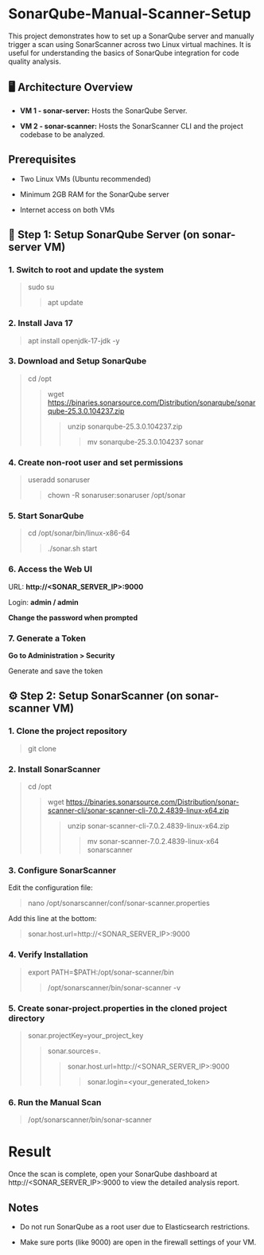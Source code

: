 # SonarQube-Manual-Scanner-Setup

This project demonstrates how to set up a SonarQube server and manually trigger a scan using SonarScanner across two Linux virtual machines. It is useful for understanding the basics of SonarQube integration for code quality analysis.

## 🖥️ Architecture Overview

- **VM 1 - sonar-server:** Hosts the SonarQube Server.

- **VM 2 - sonar-scanner:** Hosts the SonarScanner CLI and the project codebase to be analyzed.

## Prerequisites

- Two Linux VMs (Ubuntu recommended)

- Minimum 2GB RAM for the SonarQube server

- Internet access on both VMs

## 🔧 Step 1: Setup SonarQube Server (on sonar-server VM)

### 1. Switch to root and update the system

> sudo su
>> apt update

### 2. Install Java 17

> apt install openjdk-17-jdk -y

### 3. Download and Setup SonarQube

 > cd /opt
 >> wget https://binaries.sonarsource.com/Distribution/sonarqube/sonarqube-25.3.0.104237.zip
 >>> unzip sonarqube-25.3.0.104237.zip
 >>>> mv sonarqube-25.3.0.104237 sonar

### 4. Create non-root user and set permissions

> useradd sonaruser
>> chown -R sonaruser:sonaruser /opt/sonar

### 5. Start SonarQube

> cd /opt/sonar/bin/linux-x86-64
>> ./sonar.sh start

### 6. Access the Web UI

URL: **http://<SONAR_SERVER_IP>:9000**

Login: **admin / admin**

**Change the password when prompted**

### 7. Generate a Token

**Go to Administration > Security**

Generate and save the token

## ⚙️ Step 2: Setup SonarScanner (on sonar-scanner VM)

### 1. Clone the project repository

> git clone <your-project-repo-url>

### 2. Install SonarScanner

> cd /opt
>> wget https://binaries.sonarsource.com/Distribution/sonar-scanner-cli/sonar-scanner-cli-7.0.2.4839-linux-x64.zip
>>> unzip sonar-scanner-cli-7.0.2.4839-linux-x64.zip
>>>> mv sonar-scanner-7.0.2.4839-linux-x64 sonarscanner

### 3. Configure SonarScanner

Edit the configuration file:

> nano /opt/sonarscanner/conf/sonar-scanner.properties

Add this line at the bottom:

> sonar.host.url=http://<SONAR_SERVER_IP>:9000

### 4. Verify Installation

> export PATH=$PATH:/opt/sonar-scanner/bin
>>  /opt/sonarscanner/bin/sonar-scanner -v

### 5. Create sonar-project.properties in the cloned project directory

> sonar.projectKey=your_project_key
>> sonar.sources=.
>>> sonar.host.url=http://<SONAR_SERVER_IP>:9000
>>>> sonar.login=<your_generated_token>

### 6. Run the Manual Scan

> /opt/sonarscanner/bin/sonar-scanner

# Result

Once the scan is complete, open your SonarQube dashboard at http://<SONAR_SERVER_IP>:9000 to view the detailed analysis report.

## Notes

- Do not run SonarQube as a root user due to Elasticsearch restrictions.

- Make sure ports (like 9000) are open in the firewall settings of your VM.


